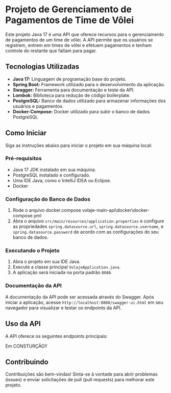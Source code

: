 # Projeto de Gerenciamento de Pagamentos de Time de Vôlei

Este projeto Java 17 é uma API que oferece recursos para o gerenciamento de pagamentos de um time de vôlei. A API permite que os usuários se registrem, entrem em times de vôlei e efetuem pagamentos e tenham controle do restante que faltam para pagar.


## Tecnologias Utilizadas

- **Java 17:** Linguagem de programação base do projeto.
- **Spring Boot:** Framework utilizado para o desenvolvimento da aplicação.
- **Swagger:** Ferramenta para documentação e teste da API.
- **Lombok:** Biblioteca para redução de código boilerplate.
- **PostgreSQL:** Banco de dados utilizado para armazenar informações dos usuários e pagamentos.
- **Docker-Compose:** Docker utilizado para subir o banco de dados PostgreSQL

## Como Iniciar

Siga as instruções abaixo para iniciar o projeto em sua máquina local:

### Pré-requisitos

- Java 17 JDK instalado em sua máquina.
- PostgreSQL instalado e configurado.
- Uma IDE Java, como o IntelliJ IDEA ou Eclipse.
- Docker

### Configuração do Banco de Dados

1. Rode o arquivo docker.compose volaje-main-api\docker\docker-compose.yml
2. Abra o arquivo `src/main/resources/application.properties` e configure as propriedades `spring.datasource.url`, `spring.datasource.username`, e `spring.datasource.password` de acordo com as configurações do seu banco de dados.

### Executando o Projeto

1. Abra o projeto em sua IDE Java.
2. Execute a classe principal `VolajeApplication.java`.
3. A aplicação será iniciada na porta padrão `8080`.

### Documentação da API

A documentação da API pode ser acessada através do Swagger. Após iniciar a aplicação, acesse `http://localhost:8080/swagger-ui.html` em seu navegador para visualizar e testar os endpoints da API.

## Uso da API

A API oferece os seguintes endpoints principais:

Em CONSTURÇÃO!!

## Contribuindo

Contribuições são bem-vindas! Sinta-se à vontade para abrir problemas (issues) e enviar solicitações de pull (pull requests) para melhorar este projeto.
